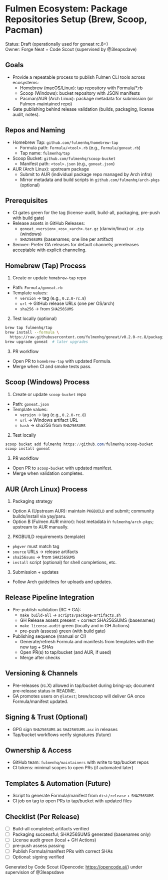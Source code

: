 # Fulmen Ecosystem: Package Repositories Setup (Brew, Scoop, Pacman)

Status: Draft (operationally used for goneat rc.8+)  
Owner: Forge Neat + Code Scout (supervised by @3leapsdave)

## Goals

- Provide a repeatable process to publish Fulmen CLI tools across ecosystems:
  - Homebrew (macOS/Linux): tap repository with Formula/*.rb
  - Scoop (Windows): bucket repository with JSON manifests
  - Pacman/AUR (Arch Linux): package metadata for submission (or Fulmen-maintained repo)
- Gate publishing behind release validation (builds, packaging, license audit, notes).

## Repos and Naming

- Homebrew Tap: `github.com/fulmenhq/homebrew-tap`
  - Formula path: `Formula/<tool>.rb` (e.g., `Formula/goneat.rb`)
  - Tap name: `fulmenhq/tap`
- Scoop Bucket: `github.com/fulmenhq/scoop-bucket`
  - Manifest path: `<tool>.json` (e.g., `goneat.json`)
- AUR (Arch Linux): upstream package
  - Submit to AUR (individual package repo managed by Arch infra)
  - Mirror metadata and build scripts in `github.com/fulmenhq/arch-pkgs` (optional)

## Prerequisites

- CI gates green for the tag (license-audit, build-all, packaging, pre-push with build gate)
- Release assets in GitHub Releases:
  - `goneat_<version>_<os>_<arch>.tar.gz` (darwin/linux) or `.zip` (windows)
  - `SHA256SUMS` (basenames; one line per artifact)
- Semver: Prefer GA releases for default channels; prereleases acceptable with explicit channeling.

## Homebrew (Tap) Process

1) Create or update `homebrew-tap` repo
- Path: `Formula/goneat.rb`
- Template values:
  - `version` → tag (e.g., `0.2.0-rc.8`)
  - `url` → GitHub release URLs (one per OS/arch)
  - `sha256` → from `SHA256SUMS`

2) Test locally (optional)
```bash
brew tap fulmenhq/tap
brew install --formula \
  https://raw.githubusercontent.com/fulmenhq/goneat/v0.2.0-rc.8/packaging/homebrew/goneat.rb
brew upgrade goneat  # later upgrades
```

3) PR workflow
- Open PR to `homebrew-tap` with updated Formula.
- Merge when CI and smoke tests pass.

## Scoop (Windows) Process

1) Create or update `scoop-bucket` repo
- Path: `goneat.json`
- Template values:
  - `version` → tag (e.g., `0.2.0-rc.8`)
  - `url` → Windows artifact URL
  - `hash` → sha256 from `SHA256SUMS`

2) Test locally
```powershell
scoop bucket add fulmenhq https://github.com/fulmenhq/scoop-bucket
scoop install goneat
```

3) PR workflow
- Open PR to `scoop-bucket` with updated manifest.
- Merge when validation completes.

## AUR (Arch Linux) Process

1) Packaging strategy
- Option A (Upstream AUR): maintain `PKGBUILD` and submit; community builds/install via yay/paru.
- Option B (Fulmen AUR mirror): host metadata in `fulmenhq/arch-pkgs`; upstream to AUR manually.

2) PKGBUILD requirements (template)
- `pkgver` must match tag
- `source` URLs → release artifacts
- `sha256sums` → from `SHA256SUMS`
- `install` script (optional) for shell completions, etc.

3) Submission + updates
- Follow Arch guidelines for uploads and updates.

## Release Pipeline Integration

- Pre-publish validation (RC + GA):
  - `make build-all` → `scripts/package-artifacts.sh`
  - GH Release assets present + correct SHA256SUMS (basenames)
  - `make license-audit` green (locally and in GH Actions)
  - pre-push (assess) green (with build gate)
- Publishing sequence (manual or CI)
  - Generate/refresh Formula and manifests from templates with the new tag + SHAs
  - Open PR(s) to tap/bucket (and AUR, if used)
  - Merge after checks

## Versioning & Channels

- Pre-releases (rc.X) allowed in tap/bucket during bring-up; document pre-release status in README.
- GA promotes users on `@latest`; brew/scoop will deliver GA once Formula/manifest updated.

## Signing & Trust (Optional)

- GPG sign `SHA256SUMS` as `SHA256SUMS.asc` in releases
- Tap/bucket workflows verify signatures (future)

## Ownership & Access

- GitHub team: `fulmenhq/maintainers` with write to tap/bucket repos
- CI tokens: minimal scopes to open PRs (if automated later)

## Templates & Automation (Future)

- Script to generate Formula/manifest from `dist/release` + `SHA256SUMS`
- CI job on tag to open PRs to tap/bucket with updated files

## Checklist (Per Release)

- [ ] Build-all completed; artifacts verified
- [ ] Packaging successful; SHA256SUMS generated (basenames only)
- [ ] License audit green (local + GH Actions)
- [ ] pre-push assess passing
- [ ] Publish Formula/manifest PRs with correct SHAs
- [ ] Optional: signing verified

Generated by Code Scout (Opencode: https://opencode.ai/) under supervision of @3leapsdave

